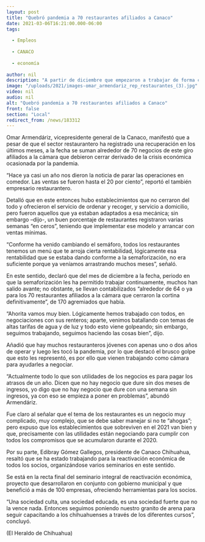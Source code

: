 ```yaml
---
layout: post
title: "Quebró pandemia a 70 restaurantes afiliados a Canaco"
date: 2021-03-06T16:21:00.000-06:00
tags:
  
  - Empleos
  
  - CANACO
  
  - economía
  
author: nil
description: "A partir de diciembre que empezaron a trabajar de forma continua, el resto ha obtenido rentabilidad"
image: "/uploads/2021/images-omar_armendariz_rep_restaurantes_(3).jpg"
video: nil
audio: nil
alt: "Quebró pandemia a 70 restaurantes afiliados a Canaco"
front: false
section: "Local"
redirect_from: /news/183312
---
```


Omar Armendáriz, vicepresidente general de la Canaco, manifestó que a pesar de que el sector restaurantero ha registrado una recuperación en los últimos meses, a la fecha se suman alrededor de 70 negocios de este giro afiliados a la cámara que debieron cerrar derivado de la crisis económica ocasionada por la pandemia.

“Hace ya casi un año nos dieron la noticia de parar las operaciones en comedor. Las ventas se fueron hasta el 20 por ciento”, reportó el también empresario restaurantero.

Detalló que en este entonces hubo establecimientos que no cerraron del todo y ofrecieron el servicio de ordenar y recoger, y servicio a domicilio, pero fueron aquellos que ya estaban adaptados a esa mecánica; sin embargo –dijo-, un buen porcentaje de restaurantes registraron varias semanas “en ceros”, teniendo que implementar ese modelo y arrancar con ventas mínimas.

“Conforme ha venido cambiando el semáforo, todos los restaurantes tenemos un menú que te arroja cierta rentabilidad, lógicamente esa rentabilidad que se estaba dando conforme a la semaforización, no era suficiente porque ya veníamos arrastrando muchos meses”, señaló.

En este sentido, declaró que del mes de diciembre a la fecha, periodo en que la semaforización les ha permitido trabajar continuamente, muchos han salido avante; no obstante, se llevan contabilizados “alrededor de 64 o ya para los 70 restaurantes afiliados a la cámara que cerraron la cortina definitivamente”, de 170 agremiados que había.

“Ahorita vamos muy bien. Lógicamente hemos trabajado con todos, en negociaciones con sus renteros; aparte, venimos batallando con temas de altas tarifas de agua y de luz y todo esto viene golpeando; sin embargo, seguimos trabajando, seguimos haciendo las cosas bien”, dijo.

Añadió que hay muchos restauranteros jóvenes con apenas uno o dos años de operar y luego les tocó la pandemia, por lo que destacó el brusco golpe que esto les representó, es por ello que vienen trabajando como cámara para ayudarles a negociar.

“Actualmente todo lo que son utilidades de los negocios es para pagar los atrasos de un año. Dicen que no hay negocio que dure sin dos meses de ingresos, yo digo que no hay negocio que dure con una semana sin ingresos, ya con eso se empieza a poner en problemas”, abundó Armendáriz.

Fue claro al señalar que el tema de los restaurantes es un negocio muy complicado, muy complejo, que se debe saber manejar si no te “ahogas”; pero expuso que los establecimientos que sobreviven en el 2021 van bien y que, precisamente con las utilidades están negociando para cumplir con todos los compromisos que se acumularon durante el 2020.

Por su parte, Edibray Gómez Gallegos, presidente de Canaco Chihuahua, resaltó que se ha estado trabajando para la reactivación económica de todos los socios, organizándose varios seminarios en este sentido.

Se está en la recta final del seminario integral de reactivación económica, proyecto que desarrollaron en conjunto con gobierno municipal y que benefició a más de 100 empresas, ofreciendo herramientas para los socios.

“Una sociedad culta, una sociedad educada, es una sociedad fuerte que no la vence nada. Entonces seguimos poniendo nuestro granito de arena para seguir capacitando a los chihuahuenses a través de los diferentes cursos”, concluyó.

(El Heraldo de Chihuahua)